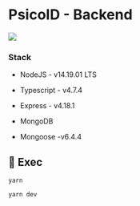 # PsicoID - Backend

<img  src="https://digital-inspires-public.s3.amazonaws.com/images/stack.png">

### Stack

-   NodeJS - v14.19.01 LTS

-   Typescript - v4.7.4

-   Express - v4.18.1

-   MongoDB

-   Mongoose -v6.4.4

## 🚀 Exec

```
yarn
```

```
yarn dev
```
